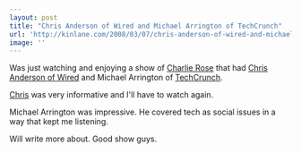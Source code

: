 ```yaml
---
layout: post
title: "Chris Anderson of Wired and Michael Arrington of TechCrunch"
url: 'http://kinlane.com/2008/03/07/chris-anderson-of-wired-and-michael-arrington-of-techcrunch/'
image: ''
---
```


Was just watching and enjoying a show of [Charlie Rose][1] that had [Chris Anderson of Wired][2] and Michael Arrington of [TechCrunch][3].

[Chris][2] was very informative and I'll have to watch again.

Michael Arrington was impressive. He covered tech as social issues in a way that kept me listening.

Will write more about. Good show guys.

   [1]: http://www.charlierose.com/home
   [2]: http://www.thelongtail.com/about.html
   [3]: http://www.techcrunch.com/
